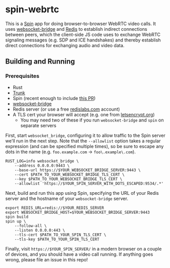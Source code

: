 # spin-webrtc

This is a [Spin](https://github.com/fermyon/spin) app for doing
browser-to-browser WebRTC video calls.  It uses
[websocket-bridge](https://github.com/fermyon/websocket-bridge) and
[Redis](https://redis.io) to establish indirect connections between peers, which
the client-side JS code uses to exchange WebRTC signaling messages (e.g. SDP and
ICE handshakes) and thereby establish direct connections for exchanging audio
and video data.

## Building and Running

### Prerequisites

- Rust
- [Trunk](https://trunkrs.dev/#getting-started)
- Spin (recent enough to include [this PR](https://github.com/fermyon/spin/pull/915))
- [websocket-bridge](https://github.com/fermyon/websocket-bridge)
- Redis server (or use a free [redislabs.com](https://redislabs.com) account)
- A TLS cert your browser will accept (e.g. one from [letsencrypt.org](https://letsencrypt.org))
    - You may need two of these if you run `websocket-bridge` and `spin` on separate servers

First, start `websocket_bridge`, configuring it to allow traffic to the Spin
server we'll run in the next step.  Note that the `--allowlist` option takes a
regular expression (and can be specified multiple times), so be sure to escape
any dots in the name (e.g. `foo.example.com` -> `foo\.example\.com`).

```
RUST_LOG=info websocket_bridge \
    --address 0.0.0.0:9443 \
    --base-url https://$YOUR_WEBSOCKET_BRIDGE_SERVER:9443 \
    --cert $PATH_TO_YOUR_WEBSOCKET_BRIDGE_TLS_CERT \
    --key $PATH_TO_YOUR_WEBSOCKET_BRIDGE_TLS_CERT \
    --allowlist 'https://$YOUR_SPIN_SERVER_WITH_DOTS_ESCAPED:9534/.*'
```

Next, build and run this app using Spin, specifying the URL of your Redis
server and the hostname of your `websocket-bridge` server.

```
export REDIS_URL=redis://$YOUR_REDIS_SERVER
export WEBSOCKET_BRIDGE_HOST=$YOUR_WEBSOCKET_BRIDGE_SERVER:9443
spin build
spin up \
    --follow-all \
    --listen 0.0.0.0:443 \
    --tls-cert $PATH_TO_YOUR_SPIN_TLS_CERT \
    --tls-key $PATH_TO_YOUR_SPIN_TLS_CERT
```

Finally, visit `https://$YOUR_SPIN_SERVER/` in a modern browser on a couple of
devices, and you should have a video call running.  If anything goes wrong,
please file an issue in this repo!
